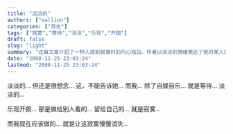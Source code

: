 ```yaml
---
title: "淡淡的"
authors: ["eallion"]
categories: ["日志"]
tags: ["寂寞","等待","淡淡","乐观","开朗"]
draft: false
slug: "light"
summary: "这篇文章介绍了一种人感到寂寞时的内心独白。作者以淡淡的情绪表达了他对某人的思念，但这是一种不能告诉对方的情感。除了自娱自乐，作者只能等待，他乐观开朗的样子只是为了给别人看。而对于自己来说，内心充满了寂寞。作者认识到自己唯一能做的就是让这种寂寞慢慢消失。"
date: "2008-11-25 23:03:24"
lastmod: "2008-11-25 23:03:24"
---
```


淡淡的...
但还是很想念...
这，不能告诉她...
而我...
除了自娱自乐...
就是等待...
淡淡的...

乐观开朗...
那是做给别人看的...
留给自己的...
就是寂寞...

而我现在应该做的...
就是让这寂寞慢慢消失...
